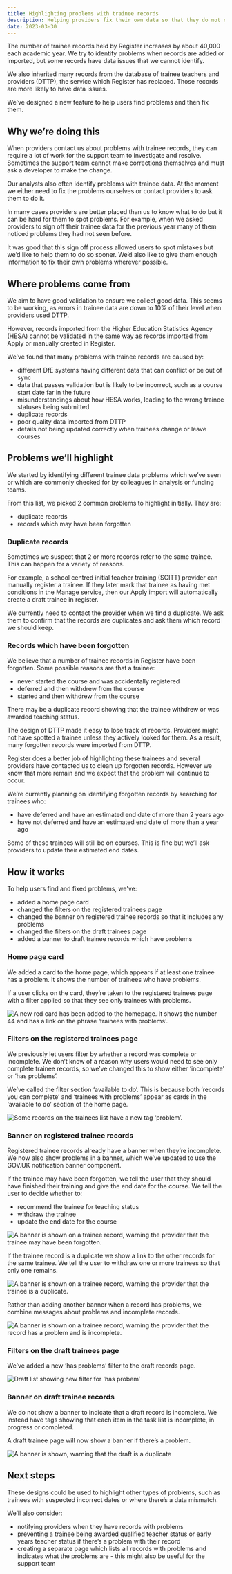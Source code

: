 ```yaml
---
title: Highlighting problems with trainee records
description: Helping providers fix their own data so that they do not need to contact the support team.
date: 2023-03-30
---
```


The number of trainee records held by Register increases by about 40,000 each academic year. We try to identify problems when records are added or imported, but some records have data issues that we cannot identify.

We also inherited many records from the database of trainee teachers and providers (DTTP), the service which Register has replaced. Those records are more likely to have data issues.

We’ve designed a new feature to help users find problems and then fix them.

## Why we’re doing this

When providers contact us about problems with trainee records, they can require a lot of work for the support team to investigate and resolve. Sometimes the support team cannot make corrections themselves and must ask a developer to make the change.

Our analysts also often identify problems with trainee data. At the moment we either need to fix the problems ourselves or contact providers to ask them to do it.

In many cases providers are better placed than us to know what to do but it can be hard for them to spot problems. For example, when we asked providers to sign off their trainee data for the previous year many of them noticed problems they had not seen before.

It was good that this sign off process allowed users to spot mistakes but we’d like to help them to do so sooner. We’d also like to give them enough information to fix their own problems wherever possible.

## Where problems come from

We aim to have good validation to ensure we collect good data. This seems to be working, as errors in trainee data are down to 10% of their level when providers used DTTP.

However, records imported from the Higher Education Statistics Agency (HESA) cannot be validated in the same way as records imported from Apply or manually created in Register.

We’ve found that many problems with trainee records are caused by:

* different DfE systems having different data that can conflict or be out of sync
* data that passes validation but is likely to be incorrect, such as a course start date far in the future
* misunderstandings about how HESA works, leading to the wrong trainee statuses being submitted
* duplicate records
* poor quality data imported from DTTP
* details not being updated correctly when trainees change or leave courses

## Problems we’ll highlight

We started by identifying different trainee data problems which we’ve seen or which are commonly checked for by colleagues in analysis or funding teams.

From this list, we picked 2 common problems to highlight initially. They are:

* duplicate records
* records which may have been forgotten

### Duplicate records

Sometimes we suspect that 2 or more records refer to the same trainee. This can happen for a variety of reasons.

For example, a school centred initial teacher training (SCITT) provider can manually register a trainee. If they later mark that trainee as having met conditions in the Manage service, then our Apply import will automatically create a draft trainee in register.

 We currently need to contact the provider when we find a duplicate. We ask them to confirm that the records are duplicates and ask them which record we should keep.

### Records which have been forgotten

We believe that a number of trainee records in Register have been forgotten. Some possible reasons are that a trainee:

* never started the course and was accidentally registered
* deferred and then withdrew from the course
* started and then withdrew from the course

There may be a duplicate record showing that the trainee withdrew or was awarded teaching status.

The design of DTTP made it easy to lose track of records. Providers might not have spotted a trainee unless they actively looked for them. As a result, many forgotten records were imported from DTTP.

Register does a better job of highlighting these trainees and several providers have contacted us to clean up forgotten records. However we know that more remain and we expect that the problem will continue to occur.

We’re currently planning on identifying forgotten records by searching for trainees who:

* have deferred and have an estimated end date of more than 2 years ago
* have not deferred and have an estimated end date of more than a year ago

Some of these trainees will still be on courses. This is fine but we’ll ask providers to update their estimated end dates.

## How it works

To help users find and fixed problems, we've:

* added a home page card
* changed the filters on the registered trainees page
* changed the banner on registered trainee records so that it includes any problems
* changed the filters on the draft trainees page
* added a banner to draft trainee records which have problems

### Home page card

We added a card to the home page, which appears if at least one trainee has a problem. It shows the number of trainees who have problems.

If a user clicks on the card, they’re taken to the registered trainees page with a filter applied so that they see only trainees with problems.

![A new red card has been added to the homepage. It shows the number 44 and has a link on the phrase ‘trainees with problems’.](1.homepage-tiles.png)

### Filters on the registered trainees page

We previously let users filter by whether a record was complete or incomplete. We don’t know of a reason why users would need to see only complete trainee records, so we’ve changed this to show either ‘incomplete’ or ‘has problems’.

We’ve called the filter section ‘available to do’. This is because both ‘records you can complete’ and ‘trainees with problems’ appear as cards in the ‘available to do’ section of the home page.

![Some records on the trainees list have a new tag ‘problem’.](2.trainees-list-filtered.png)

### Banner on registered trainee records

Registered trainee records already have a banner when they’re incomplete. We now also show problems in a banner, which we’ve updated to use the GOV.UK notification banner component.

If the trainee may have been forgotten, we tell the user that they should have finished their training and give the end date for the course. We tell the user to decide whether to:

* recommend the trainee for teaching status
* withdraw the trainee
* update the end date for the course

![A banner is shown on a trainee record, warning the provider that the trainee may have been forgotten.](3.trainee-problem-forgotten.png)

If the trainee record is a duplicate we show a link to the other records for the same trainee. We tell the user to withdraw one or more trainees so that only one remains.

![A banner is shown on a trainee record, warning the provider that the trainee is a duplicate.](4.trainee-problem-duplicate.png)

Rather than adding another banner when a record has problems, we combine messages about problems and incomplete records.

![A banner is shown on a trainee record, warning the provider that the record has a problem and is incomplete.](5.trianee-problem-multiple.png)

### Filters on the draft trainees page

We’ve added a new ‘has problems’ filter to the draft records page.

![Draft list showing new filter for ‘has probem’](6.draft-list-filtered.png)

### Banner on draft trainee records

We do not show a banner to indicate that a draft record is incomplete. We instead have tags showing that each item in the task list is incomplete, in progress or completed.

A draft trainee page will now show a banner if there’s a problem.

![A banner is shown, warning that the draft is a duplicate](7.draft-problem-duplicate.png)

## Next steps

These designs could be used to highlight other types of problems, such as trainees with suspected incorrect dates or where there’s a data mismatch.

We’ll also consider:

* notifying providers when they have records with problems
* preventing a trainee being awarded qualified teacher status or early years teacher status if there’s a problem with their record
* creating a separate page which lists all records with problems and indicates what the problems are - this might also be useful for the support team
